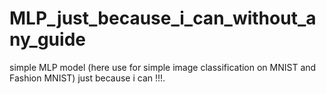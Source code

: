 # MLP_just_because_i_can_without_any_guide
simple MLP model (here use for simple image classification on MNIST and Fashion MNIST) just because i can !!!.

